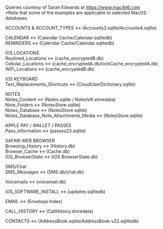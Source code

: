 Queries courtesy of Sarah Edwards at https://www.mac4n6.com  
*Note that some of the examples are applicable to selected MacOS databases.  

ACCOUNTS & ACCOUNT_TYPES <-> (Accounts3.sqlite/Accounts4.sqlite)  

CALENDAR <-> (Calendar Cache/Calendar.sqlitedb)  
REMINDERS <-> (Calendar Cache/Calendar.sqlitedb)  

iOS LOCATIONS  
Routined_Locations <-> (cache_encryptedB.db)  
Cellular_Locations <-> (cache_encryptedA.db/lockCache_encryptedA.db)  
WiFi_Locations <-> (cache_encryptedB.db)  

iOS KEYBOARD  
Text_Replacements_Shortcuts <-> (CloudUserDictionary.sqlite) 

NOTES  
Notes_Content <-> (Notes.sqlite / NotesV#.storedata)  
Note_Folders <-> (NotesStore.sqlite)  
Notes_Database <-> (NotesStore.sqlite)  
Notes_Database_Note_Attachments_Media <-> (NotesStore.sqlite)  

APPLE PAY / WALLET / PASSES  
Pass_Information <-> (passes23.sqlite)  

SAFARI WEB BROWSER  
Browsing_History <-> (History.db)  
Browser_Cache <-> (Cache.db)  
iOS_BrowserState <-> (iOS BrowserState.db)   

SMS/Chat  
SMS_Messages <-> (SMS.db/chat.db)  

Voicemails <-> (voicemail.db)  

iOS_SOFTWARE_INSTALL <-> (updates.sqlitedb)  

EMAIL <-> (Envelope Index)

CALL_HISTORY <-> (CallHistory.storedata)  

CONTACTS <-> (AddressBook.sqlite/AddressBook-v22.sqlitedb)
